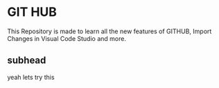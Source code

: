 # GIT HUB 

This Repository is made to learn all the new features of GITHUB, Import Changes in Visual Code Studio and more.


## subhead

yeah lets try this